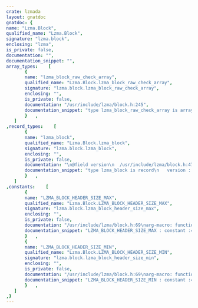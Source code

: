 ```yaml
---
crate: lzmada
layout: gnatdoc
gnatdoc: {
name: "Lzma.Block",
qualified_name: "Lzma.Block",
signature: "lzma.block",
enclosing: "lzma",
is_private: false,
documentation: "",
documentation_snippet: "",
array_types:    [
       {
       name: "lzma_block_raw_check_array",
       qualified_name: "Lzma.Block.lzma_block_raw_check_array",
       signature: "lzma.block.lzma_block_raw_check_array",
       enclosing: "",
       is_private: false,
       documentation: "/usr/include/lzma/block.h:245",
       documentation_snippet: "type lzma_block_raw_check_array is array (0 .. 63) of aliased Ada.Streams.Stream_Element;",
       }   ,
   ]
,record_types:    [
       {
       name: "lzma_block",
       qualified_name: "Lzma.Block.lzma_block",
       signature: "lzma.block.lzma_block",
       enclosing: "",
       is_private: false,
       documentation: "\n@field version\n  /usr/include/lzma/block.h:47\n@field header_size\n  /usr/include/lzma/block.h:67\n@field check\n  /usr/include/lzma/block.h:88\n@field compressed_size\n  /usr/include/lzma/block.h:143\n@field uncompressed_size\n  /usr/include/lzma/block.h:167\n@field filters\n  /usr/include/lzma/block.h:195\n@field raw_check\n  /usr/include/lzma/block.h:212\n@field reserved_ptr1\n  /usr/include/lzma/block.h:221\n@field reserved_ptr2\n  /usr/include/lzma/block.h:222\n@field reserved_ptr3\n  /usr/include/lzma/block.h:223\n@field reserved_int1\n  /usr/include/lzma/block.h:224\n@field reserved_int2\n  /usr/include/lzma/block.h:225\n@field reserved_int3\n  /usr/include/lzma/block.h:226\n@field reserved_int4\n  /usr/include/lzma/block.h:227\n@field reserved_int5\n  /usr/include/lzma/block.h:228\n@field reserved_int6\n  /usr/include/lzma/block.h:229\n@field reserved_int7\n  /usr/include/lzma/block.h:230\n@field reserved_int8\n  /usr/include/lzma/block.h:231\n@field reserved_enum1\n  /usr/include/lzma/block.h:232\n@field reserved_enum2\n  /usr/include/lzma/block.h:233\n@field reserved_enum3\n  /usr/include/lzma/block.h:234\n@field reserved_enum4\n  /usr/include/lzma/block.h:235\n@field reserved_bool1\n  /usr/include/lzma/block.h:236\n@field reserved_bool2\n  /usr/include/lzma/block.h:237\n@field reserved_bool3\n  /usr/include/lzma/block.h:238\n@field reserved_bool4\n  /usr/include/lzma/block.h:239\n@field reserved_bool5\n  /usr/include/lzma/block.h:240\n@field reserved_bool6\n  /usr/include/lzma/block.h:241\n@field reserved_bool7\n  /usr/include/lzma/block.h:242\n@field reserved_bool8\n  /usr/include/lzma/block.h:243\n  /usr/include/lzma/block.h:245",
       documentation_snippet: "type lzma_block is record\n   version : aliased Interfaces.C.unsigned;\n   header_size : aliased Interfaces.C.unsigned;\n   check : aliased Lzma.Check.lzma_check;\n   compressed_size : aliased Lzma.Vli.lzma_vli;\n   uncompressed_size : aliased Lzma.Vli.lzma_vli;\n   filters : access Lzma.Filter.lzma_filter;\n   raw_check : aliased lzma_block_raw_check_array;\n   reserved_ptr1 : System.Address;\n   reserved_ptr2 : System.Address;\n   reserved_ptr3 : System.Address;\n   reserved_int1 : aliased Interfaces.C.unsigned;\n   reserved_int2 : aliased Interfaces.C.unsigned;\n   reserved_int3 : aliased Lzma.Vli.lzma_vli;\n   reserved_int4 : aliased Lzma.Vli.lzma_vli;\n   reserved_int5 : aliased Lzma.Vli.lzma_vli;\n   reserved_int6 : aliased Lzma.Vli.lzma_vli;\n   reserved_int7 : aliased Lzma.Vli.lzma_vli;\n   reserved_int8 : aliased Lzma.Vli.lzma_vli;\n   reserved_enum1 : aliased Lzma.Base.lzma_reserved_enum_type;\n   reserved_enum2 : aliased Lzma.Base.lzma_reserved_enum_type;\n   reserved_enum3 : aliased Lzma.Base.lzma_reserved_enum_type;\n   reserved_enum4 : aliased Lzma.Base.lzma_reserved_enum_type;\n   reserved_bool1 : aliased Lzma.Base.lzma_bool;\n   reserved_bool2 : aliased Lzma.Base.lzma_bool;\n   reserved_bool3 : aliased Lzma.Base.lzma_bool;\n   reserved_bool4 : aliased Lzma.Base.lzma_bool;\n   reserved_bool5 : aliased Lzma.Base.lzma_bool;\n   reserved_bool6 : aliased Lzma.Base.lzma_bool;\n   reserved_bool7 : aliased Lzma.Base.lzma_bool;\n   reserved_bool8 : aliased Lzma.Base.lzma_bool;\nend record;",
       }   ,
   ]
,constants:    [
       {
       name: "LZMA_BLOCK_HEADER_SIZE_MAX",
       qualified_name: "Lzma.Block.LZMA_BLOCK_HEADER_SIZE_MAX",
       signature: "lzma.block.lzma_block_header_size_max",
       enclosing: "",
       is_private: false,
       documentation: "/usr/include/lzma/block.h:69\narg-macro: function lzma_block_header_size_decode (((uint32_t)(b) + 1) * 4\n  return ((uint32_t)(b) + 1) * 4;",
       documentation_snippet: "LZMA_BLOCK_HEADER_SIZE_MAX : constant := 1024;",
       }   ,
       {
       name: "LZMA_BLOCK_HEADER_SIZE_MIN",
       qualified_name: "Lzma.Block.LZMA_BLOCK_HEADER_SIZE_MIN",
       signature: "lzma.block.lzma_block_header_size_min",
       enclosing: "",
       is_private: false,
       documentation: "/usr/include/lzma/block.h:69\narg-macro: function lzma_block_header_size_decode (((uint32_t)(b) + 1) * 4\n  return ((uint32_t)(b) + 1) * 4;",
       documentation_snippet: "LZMA_BLOCK_HEADER_SIZE_MIN : constant := 8;",
       }   ,
   ]
,}
---
```

